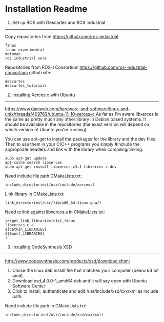 Installation Readme
======================
 
1) Set up ROS with Descartes and ROS Industrial
-----------------------------
Copy repositories from https://github.com/ros-industrial:

    fanuc
    fanuc experimental
    motoman
    ros industrial core
 
Repositories from ROS-I Consortium https://github.com/ros-industrial-consortium github site:

    descartes
    descartes_tutorials
 
 
2) Installing Xerces c with Ubuntu
-----------------------------
https://www.daniweb.com/hardware-and-software/linux-and-unix/threads/409769/ubuntu-11-10-xerces-c
As far as I'm aware libxerces is the same as pretty much any other library in Debian based systems. It should be available in the repositories (the exact version will depend on which version of Ubuntu you're running).
 
You can use apt-get to install the packages for the library and the dev files.
Then to use them in your C/C++ programs you simply #include the appropriate headers and link with the library when compiling/linking.
 
    sudo apt-get update
    apt-cache search libxerces
    sudo apt-get install libxerces-c3.1 libxerces-c-dev
 
Need include file path CMakeLists.txt:

    include_directories(/usr/include/xercesc)
 
Link library in  CMakeLists.txt:

    link_directories(/usr/lib/x86_64-linux-gnu/)
 
Need to link against libxerces.a in CMakeLists.txt:

    target_link_libraries(nist_fanuc 
    libxerces-c.a  
    ${catkin_LIBRARIES}
    ${Boost_LIBRARIES}
    )
 
 
 
3) Installing CodeSynthesis XSD
---------------------------------------
http://www.codesynthesis.com/products/xsd/download.xhtml
1. Chose the linux deb install file that matches your computer (below 64 bit amd).
2. Download xsd_4.0.0-1_amd64.deb and it will say open with Ubuntu Software Center
3. Click to install, authenticate and add /usr/include/xsd/cxx/xml as include path.
 
Need include file path in CMakeLists.txt:

    include_directories(/usr/include/xsd/cxx/xml)
